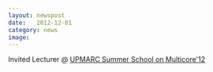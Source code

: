 ```yaml
---
layout: newspost
date:   2012-12-01
category: news
image: 
---
```


Invited Lecturer @ [UPMARC Summer School on Multicore'12](http://www.it.uu.se/research/upmarc/events/SS2012/Summer_School_2012/Start.html)